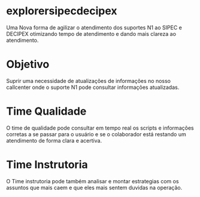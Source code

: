 # explorersipecdecipex

Uma Nova forma de agilizar o atendimento dos suportes N1 ao SIPEC e DECIPEX otimizando tempo de atendimento e dando mais clareza ao atendimento.

# Objetivo

Suprir uma necessidade de atualizações de informações no nosso callcenter onde o suporte N1 pode consultar informações atualizadas.

# Time Qualidade

O time de qualidade pode consultar em tempo real os scripts e informações corretas a se passar para o usuário e se o colaborador está restando um atendimento de forma clara e acertiva.

# Time Instrutoria

O Time instrutoria pode também analisar e montar estrategias com os assuntos que mais caem e que eles mais sentem duvidas na operação.

